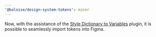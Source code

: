 ```yaml
---
'@baloise/design-system-tokens': minor
---
```


Now, with the assistance of the [Style Dictionary to Variables](https://www.figma.com/community/plugin/1254182310197842774) plugin, it is possible to seamlessly import tokens into Figma. 
